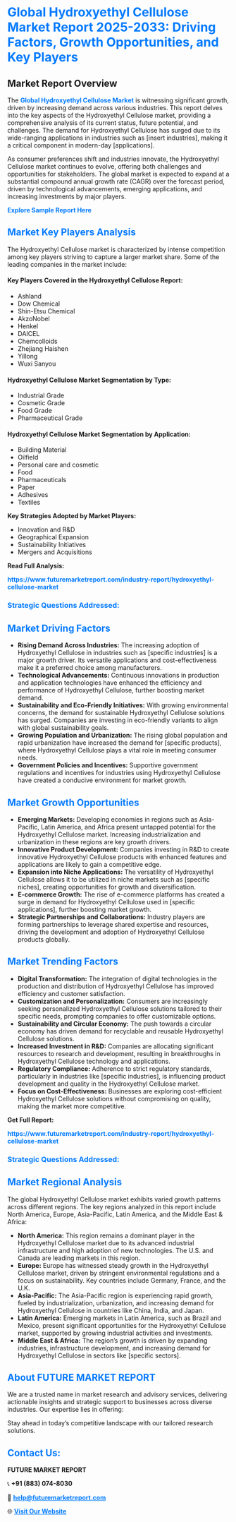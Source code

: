 <h1 style="color: #007BFF;">Global Hydroxyethyl Cellulose Market Report 2025-2033: Driving Factors, Growth Opportunities, and Key Players</h1>

<section id="overview">
<h2>Market Report Overview</h2>
<p>The <a href="https://www.futuremarketreport.com/industry-report/hydroxyethyl-cellulose-market" style="color: #007BFF; text-decoration: none;"><strong>Global Hydroxyethyl Cellulose Market</strong></a> is witnessing significant growth, driven by increasing demand across various industries. This report delves into the key aspects of the Hydroxyethyl Cellulose market, providing a comprehensive analysis of its current status, future potential, and challenges. The demand for Hydroxyethyl Cellulose has surged due to its wide-ranging applications in industries such as [insert industries], making it a critical component in modern-day [applications].</p>
<p>As consumer preferences shift and industries innovate, the Hydroxyethyl Cellulose market continues to evolve, offering both challenges and opportunities for stakeholders. The global market is expected to expand at a substantial compound annual growth rate (CAGR) over the forecast period, driven by technological advancements, emerging applications, and increasing investments by major players.</p>
</section>

<section id="overview">
<p><a href="https://www.futuremarketreport.com/request-sample/reportId=91825" style="color: #007BFF; text-decoration: none;"><strong>Explore Sample Report Here</strong></a></p>
</section>

<section id="key-players">
<h2 style="color: #007BFF;">Market Key Players Analysis</h2>
<p>The Hydroxyethyl Cellulose market is characterized by intense competition among key players striving to capture a larger market share. Some of the leading companies in the market include:</p>
<h4>Key Players Covered in the Hydroxyethyl Cellulose Report:</h4>
<ul><li>Ashland</li><li>Dow Chemical</li><li>Shin-Etsu Chemical</li><li>AkzoNobel</li><li>Henkel</li><li>DAICEL</li><li>Chemcolloids</li><li>Zhejiang Haishen</li><li>Yillong</li><li>Wuxi Sanyou</li></ul>
<h4>Hydroxyethyl Cellulose Market Segmentation by Type:</h4>
<ul><li>Industrial Grade</li><li>Cosmetic Grade</li><li>Food Grade</li><li>Pharmaceutical Grade</li></ul>

<h4>Hydroxyethyl Cellulose Market Segmentation by Application:</h4>
<ul><li>Building Material</li><li>Oilfield</li><li>Personal care and cosmetic</li><li>Food</li><li>Pharmaceuticals</li><li>Paper</li><li>Adhesives</li><li>Textiles</li></ul>
<p><strong>Key Strategies Adopted by Market Players:</strong></p>
<ul>
<li>Innovation and R&D</li>
<li>Geographical Expansion</li>
<li>Sustainability Initiatives</li>
<li>Mergers and Acquisitions</li>
</ul>
</section>

<section>
<p><strong>Read Full Analysis: </strong></p><a href="https://www.futuremarketreport.com/industry-report/hydroxyethyl-cellulose-market" style="color: #007BFF; text-decoration: none;"><strong>https://www.futuremarketreport.com/industry-report/hydroxyethyl-cellulose-market</strong></a>
<h3 style="color: #007BFF;">Strategic Questions Addressed:</h3>
</section>

<section id="driving-factors">
<h2 style="color: #007BFF;">Market Driving Factors</h2>
<ul>
<li><strong>Rising Demand Across Industries:</strong> The increasing adoption of Hydroxyethyl Cellulose in industries such as [specific industries] is a major growth driver. Its versatile applications and cost-effectiveness make it a preferred choice among manufacturers.</li>
<li><strong>Technological Advancements:</strong> Continuous innovations in production and application technologies have enhanced the efficiency and performance of Hydroxyethyl Cellulose, further boosting market demand.</li>
<li><strong>Sustainability and Eco-Friendly Initiatives:</strong> With growing environmental concerns, the demand for sustainable Hydroxyethyl Cellulose solutions has surged. Companies are investing in eco-friendly variants to align with global sustainability goals.</li>
<li><strong>Growing Population and Urbanization:</strong> The rising global population and rapid urbanization have increased the demand for [specific products], where Hydroxyethyl Cellulose plays a vital role in meeting consumer needs.</li>
<li><strong>Government Policies and Incentives:</strong> Supportive government regulations and incentives for industries using Hydroxyethyl Cellulose have created a conducive environment for market growth.</li>
</ul>
</section>

<section id="growth-opportunities">
<h2 style="color: #007BFF;">Market Growth Opportunities</h2>
<ul>
<li><strong>Emerging Markets:</strong> Developing economies in regions such as Asia-Pacific, Latin America, and Africa present untapped potential for the Hydroxyethyl Cellulose market. Increasing industrialization and urbanization in these regions are key growth drivers.</li>
<li><strong>Innovative Product Development:</strong> Companies investing in R&D to create innovative Hydroxyethyl Cellulose products with enhanced features and applications are likely to gain a competitive edge.</li>
<li><strong>Expansion into Niche Applications:</strong> The versatility of Hydroxyethyl Cellulose allows it to be utilized in niche markets such as [specific niches], creating opportunities for growth and diversification.</li>
<li><strong>E-commerce Growth:</strong> The rise of e-commerce platforms has created a surge in demand for Hydroxyethyl Cellulose used in [specific applications], further boosting market growth.</li>
<li><strong>Strategic Partnerships and Collaborations:</strong> Industry players are forming partnerships to leverage shared expertise and resources, driving the development and adoption of Hydroxyethyl Cellulose products globally.</li>
</ul>
</section>

<section id="trending-factors">
<h2 style="color: #007BFF;">Market Trending Factors</h2>
<ul>
<li><strong>Digital Transformation:</strong> The integration of digital technologies in the production and distribution of Hydroxyethyl Cellulose has improved efficiency and customer satisfaction.</li>
<li><strong>Customization and Personalization:</strong> Consumers are increasingly seeking personalized Hydroxyethyl Cellulose solutions tailored to their specific needs, prompting companies to offer customizable options.</li>
<li><strong>Sustainability and Circular Economy:</strong> The push towards a circular economy has driven demand for recyclable and reusable Hydroxyethyl Cellulose solutions.</li>
<li><strong>Increased Investment in R&D:</strong> Companies are allocating significant resources to research and development, resulting in breakthroughs in Hydroxyethyl Cellulose technology and applications.</li>
<li><strong>Regulatory Compliance:</strong> Adherence to strict regulatory standards, particularly in industries like [specific industries], is influencing product development and quality in the Hydroxyethyl Cellulose market.</li>
<li><strong>Focus on Cost-Effectiveness:</strong> Businesses are exploring cost-efficient Hydroxyethyl Cellulose solutions without compromising on quality, making the market more competitive.</li>
</ul>
</section>

<section>
<p><strong>Get Full Report: </strong></p><a href="https://www.futuremarketreport.com/industry-report/hydroxyethyl-cellulose-market" style="color: #007BFF; text-decoration: none;"><strong>https://www.futuremarketreport.com/industry-report/hydroxyethyl-cellulose-market</strong></a>
<h3 style="color: #007BFF;">Strategic Questions Addressed:</h3>
</section>


<section id="regional-analysis">
<h2 style="color: #007BFF;">Market Regional Analysis</h2>
<p>The global Hydroxyethyl Cellulose market exhibits varied growth patterns across different regions. The key regions analyzed in this report include North America, Europe, Asia-Pacific, Latin America, and the Middle East & Africa:</p>
<ul>
<li><strong>North America:</strong> This region remains a dominant player in the Hydroxyethyl Cellulose market due to its advanced industrial infrastructure and high adoption of new technologies. The U.S. and Canada are leading markets in this region.</li>
<li><strong>Europe:</strong> Europe has witnessed steady growth in the Hydroxyethyl Cellulose market, driven by stringent environmental regulations and a focus on sustainability. Key countries include Germany, France, and the U.K.</li>
<li><strong>Asia-Pacific:</strong> The Asia-Pacific region is experiencing rapid growth, fueled by industrialization, urbanization, and increasing demand for Hydroxyethyl Cellulose in countries like China, India, and Japan.</li>
<li><strong>Latin America:</strong> Emerging markets in Latin America, such as Brazil and Mexico, present significant opportunities for the Hydroxyethyl Cellulose market, supported by growing industrial activities and investments.</li>
<li><strong>Middle East & Africa:</strong> The region’s growth is driven by expanding industries, infrastructure development, and increasing demand for Hydroxyethyl Cellulose in sectors like [specific sectors].</li>
</ul>
</section>

<footer>
<h2 style="color: #007BFF;">About FUTURE MARKET REPORT</h2>
<p>We are a trusted name in market research and advisory services, delivering actionable insights and strategic support to businesses across diverse industries. Our expertise lies in offering:</p>

<p>Stay ahead in today’s competitive landscape with our tailored research solutions.</p>

<h2 style="color: #007BFF;">Contact Us:</h2>
<p><strong>FUTURE MARKET REPORT</strong></p>
<p>📞 <strong>+91 (883) 074-8030</strong></p>
<p>📧 <strong><a href="mailto:help@futuremarketreport.com" style="color: #007BFF;">help@futuremarketreport.com</a></strong></p>
<p>🌐 <strong><a href="https://www.futuremarketreport.com/" style="color: #007BFF;">Visit Our Website</a></strong></p>
</footer>